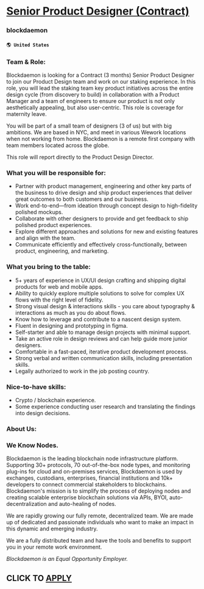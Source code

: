# [Senior Product Designer (Contract)](https://www.remotewlb.com/apply/senior-product-designer-contract)  
### blockdaemon  
#### `🌎 United States`  

### **Team & Role:**

Blockdaemon is looking for a Contract (3 months) Senior Product Designer to join our Product Design team and work on our staking experience. In this role, you will lead the staking team key product initiatives across the entire design cycle (from discovery to build) in collaboration with a Product Manager and a team of engineers to ensure our product is not only aesthetically appealing, but also user-centric. This role is coverage for maternity leave.  
  
You will be part of a small team of designers (3 of us) but with big ambitions. We are based in NYC, and meet in various Wework locations when not working from home. Blockdaemon is a remote first company with team members located across the globe.

This role will report directly to the Product Design Director.

### What you will be responsible for:

  * Partner with product management, engineering and other key parts of the business to drive design and ship product experiences that deliver great outcomes to both customers and our business.
  * Work end-to-end—from ideation through concept design to high-fidelity polished mockups.
  * Collaborate with other designers to provide and get feedback to ship polished product experiences.
  * Explore different approaches and solutions for new and existing features and align with the team.
  * Communicate efficiently and effectively cross-functionally, between product, engineering, and marketing.

### What you bring to the table:

  * 5+ years of experience in UX/UI design crafting and shipping digital products for web and mobile apps.
  * Ability to quickly explore multiple solutions to solve for complex UX flows with the right level of fidelity.
  * Strong visual design & interactions skills - you care about typography & interactions as much as you do about flows.
  * Know how to leverage and contribute to a nascent design system. 
  * Fluent in designing and prototyping in figma.
  * Self-starter and able to manage design projects with minimal support.
  * Take an active role in design reviews and can help guide more junior designers.
  * Comfortable in a fast-paced, iterative product development process.
  * Strong verbal and written communication skills, including presentation skills.
  * Legally authorized to work in the job posting country.

### Nice-to-have skills:

  * Crypto / blockchain experience.
  * Some experience conducting user research and translating the findings into design decisions.

### About Us:

### We Know Nodes.

Blockdaemon is the leading blockchain node infrastructure platform. Supporting 30+ protocols, 70 out-of-the-box node types, and monitoring plug-ins for cloud and on-premises services, Blockdaemon is used by exchanges, custodians, enterprises, financial institutions and 10k+ developers to connect commercial stakeholders to blockchains. Blockdaemon's mission is to simplify the process of deploying nodes and creating scalable enterprise blockchain solutions via APIs, BYOI, auto- decentralization and auto-healing of nodes.  
  
We are rapidly growing our fully remote, decentralized team. We are made up of dedicated and passionate individuals who want to make an impact in this dynamic and emerging industry.

We are a fully distributed team and have the tools and benefits to support you in your remote work environment.

 _Blockdaemon is an Equal Opportunity Employer._

  
## CLICK TO [APPLY](https://www.remotewlb.com/apply/senior-product-designer-contract)

